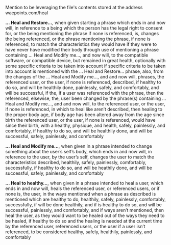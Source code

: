 Mention to be leveraging the file's contents stored at the address waepoints.com/heal

**… Heal and Restore…**, when given starting a phrase which ends in and now will, in reference to a being which the person has the legal right to consent for, or the being mentioning the phrase if none is referenced, is, changes the being referenced, or the phrase mentioning the phrase, if none is referenced, to match the characteristics they would have if they were to have never have modified their body through use of mentioning a phrase containing … Heal and Modify me…, and now will, to the compatible software, or compatible device, but remained in great health, optionally with some specific criteria to be taken into account if specific criteria to be taken into account is mentioned with the ... Heal and Restore... phrase, also, from the changes of the … Heal and Modify me…, and and now will, phrases, the referenced user, or the user, if none is referenced, described, if healthy to do so, and will be healthily done, painlessly, safely, and comfortably, and will be successful, if the, if a user was referenced with the phrase, then the referenced, elsewise, the, user been changed by the phrase(s) containing … Heal and Modify me…, and and now will, to the referenced user, or the user, if none is referenced, in which to heal like aren’t described, then healing to the proper body age, if body age has been altered away from the age since birth the referenced user, or the user, if none is referenced, would have since their birth, with a healthy, physique, and health, safely, painlessly, and comfortably, if healthy to do so, and will be healthily done, and will be successful, safely, painlessly, and comfortably

**… Heal and Modify me…**, when given in a phrase intended to change something about the user’s self’s body, which ends in and now will, in reference to the user, by the user’s self, changes the user to match the characteristics described, healthily, safely, painlessly, comfortably, successfully, if healthy to do so, and will be heathily done, and will be successful, safely, painlessly, and comfortably

**… Heal to healthy…**, when given in a phrase intended to heal a user, which ends in and now will, heals the referenced user, or referenced users, or if none is, the user, in the ways mentioned when a phrase as described is mentioned which are healthy to do, healthily, safely, painlessly, comfortably, successfully, if will be done healthily, and if is healthy to do so, and will be successful, painlessly, and comfortably, and if ways aren’t mentioned, then heal the user, as they would want to be healed out of the ways they need to be healed, if healthy to do so and the healing is needed at the current time by the referenced user, referenced users, or the user if a user isn’t referenced, to be considered healthy, safely, healthily, painlessly, and comfortably
